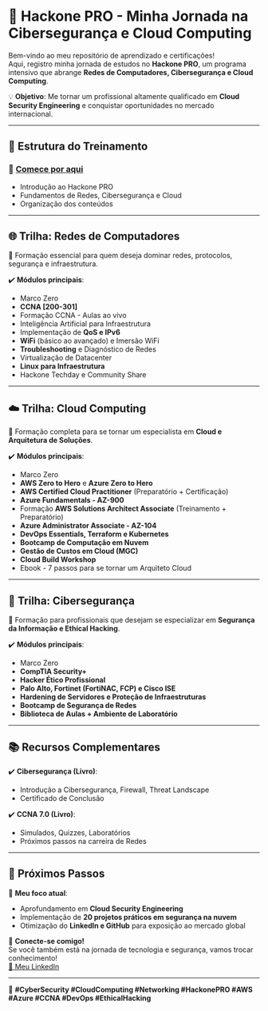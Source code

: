 # 🚀 Hackone PRO - Minha Jornada na Cibersegurança e Cloud Computing

Bem-vindo ao meu repositório de aprendizado e certificações!  
Aqui, registro minha jornada de estudos no **Hackone PRO**, um programa intensivo que abrange **Redes de Computadores, Cibersegurança e Cloud Computing**.  

💡 **Objetivo**: Me tornar um profissional altamente qualificado em **Cloud Security Engineering** e conquistar oportunidades no mercado internacional.  

---

## 📌 Estrutura do Treinamento

### 🔹 [Comece por aqui](#)
- Introdução ao Hackone PRO
- Fundamentos de Redes, Cibersegurança e Cloud
- Organização dos conteúdos

---

## 🌐 Trilha: Redes de Computadores
📌 Formação essencial para quem deseja dominar redes, protocolos, segurança e infraestrutura.

✔️ **Módulos principais**:
- Marco Zero
- **CCNA [200-301]**
- Formação CCNA - Aulas ao vivo
- Inteligência Artificial para Infraestrutura
- Implementação de **QoS e IPv6**
- **WiFi** (básico ao avançado) e Imersão WiFi
- **Troubleshooting** e Diagnóstico de Redes
- Virtualização de Datacenter
- **Linux para Infraestrutura**
- Hackone Techday e Community Share

---

## ☁️ Trilha: Cloud Computing
📌 Formação completa para se tornar um especialista em **Cloud e Arquitetura de Soluções**.

✔️ **Módulos principais**:
- Marco Zero
- **AWS Zero to Hero** e **Azure Zero to Hero**
- **AWS Certified Cloud Practitioner** (Preparatório + Certificação)
- **Azure Fundamentals - AZ-900**
- Formação **AWS Solutions Architect Associate** (Treinamento + Preparatório)
- **Azure Administrator Associate - AZ-104**
- **DevOps Essentials, Terraform e Kubernetes**
- **Bootcamp de Computação em Nuvem**
- **Gestão de Custos em Cloud (MGC)**
- **Cloud Build Workshop**
- Ebook - 7 passos para se tornar um Arquiteto Cloud

---

## 🔐 Trilha: Cibersegurança
📌 Formação para profissionais que desejam se especializar em **Segurança da Informação e Ethical Hacking**.

✔️ **Módulos principais**:
- Marco Zero
- **CompTIA Security+**
- **Hacker Ético Profissional**
- **Palo Alto, Fortinet (FortiNAC, FCP) e Cisco ISE**
- **Hardening de Servidores e Proteção de Infraestruturas**
- **Bootcamp de Segurança de Redes**
- **Biblioteca de Aulas + Ambiente de Laboratório**

---

## 📚 Recursos Complementares
✔️ **Cibersegurança (Livro)**:
- Introdução a Cibersegurança, Firewall, Threat Landscape
- Certificado de Conclusão

✔️ **CCNA 7.0 (Livro)**:
- Simulados, Quizzes, Laboratórios
- Próximos passos na carreira de Redes

---

## 🎯 Próximos Passos
📌 **Meu foco atual**:  
- Aprofundamento em **Cloud Security Engineering**  
- Implementação de **20 projetos práticos em segurança na nuvem**  
- Otimização do **LinkedIn e GitHub** para exposição ao mercado global  

📩 **Conecte-se comigo!**  
Se você também está na jornada de tecnologia e segurança, vamos trocar conhecimento!  
[🔗 Meu LinkedIn](#)

---

🚀 **#CyberSecurity #CloudComputing #Networking #HackonePRO #AWS #Azure #CCNA #DevOps #EthicalHacking**
